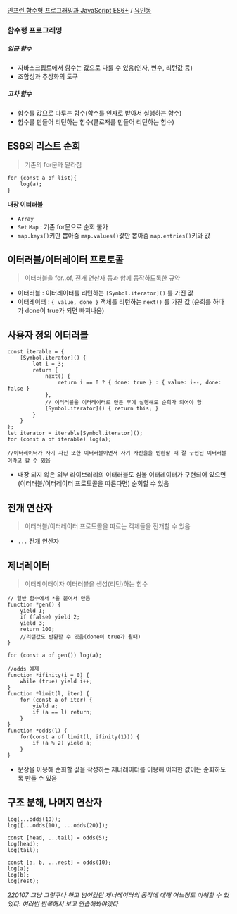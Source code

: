 [인프런 함수형 프로그래밍과 JavaScript ES6+](https://inf.run/3PMF) / [유인동](https://www.inflearn.com/users/31989)  

### 함수형 프로그래밍

##### 일급 함수
- 자바스크립트에서 함수는 값으로 다룰 수 있음(인자, 변수, 리턴값 등)
- 조합성과 추상화의 도구

##### 고차 함수
- 함수를 값으로 다루는 함수(함수를 인자로 받아서 실행하는 함수)
- 함수를 만들어 리턴하는 함수(클로저를 만들어 리턴하는 함수)


## ES6의 리스트 순회
> 기존의 for문과 달라짐
```
for (const a of list){
    log(a);
}
```
**내장 이터러블**
- `Array`
- `Set` `Map` : 기존 for문으로 순회 불가
- `map.keys()`키만 뽑아줌 `map.values()`값만 뽑아줌 `map.entries()`키와 값


## 이터러블/이터레이터 프로토콜
> 이터러블을 for..of, 전개 연산자 등과 함께 동작하도록한 규약

- 이터러블 : 이터레이터를 리턴하는 `[Symbol.iterator]()` 를 가진 값
- 이터레이터 : `{ value, done }` 객체를 리턴하는 `next()` 를 가진 값 (순회를 하다가 done이 true가 되면 빠져나옴)

## 사용자 정의 이터러블
```
const iterable = {
    [Symbol.iterator]() {
        let i = 3;
        return {
            next() {
                return i == 0 ? { done: true } : { value: i--, done: false }
            },
            // 이터러블을 이터레이터로 만든 후에 실행해도 순회가 되어야 함
            [Symbol.iterator]() { return this; }
        }
    }
};
let iterator = iterable[Symbol.iterator]();
for (const a of iterable) log(a);

//이터레이터가 자기 자신 또한 이터러블이면서 자기 자신을을 반환할 때 잘 구현된 이터러블이라고 할 수 있음
```
- 내장 되지 않은 외부 라이브러리의 이터러블도 심볼 이터레이터가 구현되어 있으면(이터러블/이터레이터 프로토콜을 따른다면) 순회할 수 있음

## 전개 연산자
> 이터러블/이터레이터 프로토콜을 따르는 객체들을 전개할 수 있음
- `...` 전개 연산자


## 제너레이터
> 이터레이터이자 이터러블을 생성(리턴)하는 함수
```
// 일반 함수에서 *을 붙여서 만듬
function *gen() {
    yield 1;
    if (false) yield 2;
    yield 3;
    return 100;
    //리턴값도 반환할 수 있음(done이 true가 될때)
}

for (const a of gen()) log(a);

//odds 예제
function *ifinity(i = 0) {
    while (true) yield i++;
}
function *limit(l, iter) {
    for (const a of iter) {
        yield a;
        if (a == l) return;
    }
}
function *odds(l) {
    for(const a of limit(l, ifinity(1))) {
        if (a % 2) yield a;
    }
}
```
- 문장을 이용해 순회할 값을 작성하는 제너레이터를 이용해 어떠한 값이든 순회하도록 만들 수 있음

## 구조 분해, 나머지 연산자
```
log(...odds(10));
log([...odds(10), ...odds(20)]);

const [head, ...tail] = odds(5);
log(head);
log(tail);

const [a, b, ...rest] = odds(10);
log(a);
log(b);
log(rest);

```

*220107 그냥 그렇구나 하고 넘어갔던 제너레이터의 동작에 대해 어느정도 이해할 수 있었다. 여러번 반복해서 보고 연습해봐야겠다*